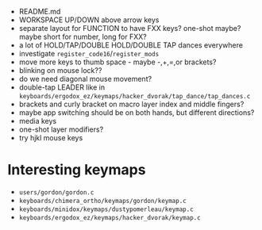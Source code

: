 * README.md
* WORKSPACE UP/DOWN above arrow keys
* separate layout for FUNCTION to have FXX keys? one-shot maybe? maybe short for number, long for FXX?
* a lot of HOLD/TAP/DOUBLE HOLD/DOUBLE TAP dances everywhere
* investigate `register_code16`/`register_mods`
* move more keys to thumb space - maybe -,+,=,or brackets?
* blinking on mouse lock??
* do we need diagonal mouse movement?
* double-tap LEADER like in `keyboards/ergodox_ez/keymaps/hacker_dvorak/tap_dance/tap_dances.c`
* brackets and curly bracket on macro layer index and middle fingers?
* maybe app switching should be on both hands, but different directions?
* media keys
* one-shot layer modifiers?
* try hjkl mouse keys

# Interesting keymaps
* `users/gordon/gordon.c`
* `keyboards/chimera_ortho/keymaps/gordon/keymap.c`
* `keyboards/minidox/keymaps/dustypomerleau/keymap.c`
* `keyboards/ergodox_ez/keymaps/hacker_dvorak/keymap.c`
